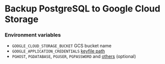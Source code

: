 # Backup PostgreSQL to Google Cloud Storage

### Environment variables

- `GOOGLE_CLOUD_STORAGE_BUCKET` GCS bucket name
- `GOOGLE_APPLICATION_CREDENTIALS` [keyfile path](https://cloud.google.com/docs/authentication/production)
- `PGHOST`, `PGDATABASE`, `PGUSER`, `PGPASSWORD` and [others](https://www.postgresql.org/docs/current/libpq-envars.html) (optional)
